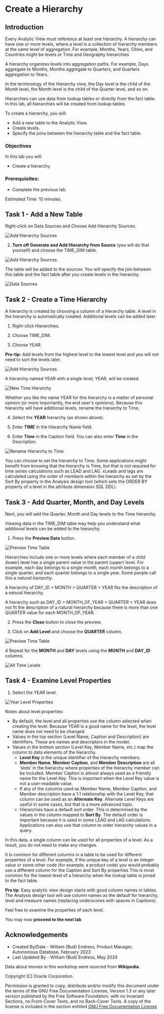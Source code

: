 # Create a Hierarchy

## Introduction

Every Analytic View must reference at least one hierarchy.  A hierarchy can have one or more levels, where a level is a collection of hierarchy members at the same level of aggregation. For example, Months, Years, Cities, and Countries might be levels or Time and Geography hierarchies

A hierarchy organizes levels into aggregation paths. For example, Days aggregate to Months, Months aggregate to Quarters, and Quarters aggregation to Years.

In the terminology of the Hierarchy view, the Day level is the child of the Month level, the Month level is the child of the Quarter level, and so on.

Hierarchies can use data from lookup tables or directly from the fact table.  In this lab, all hierarchies will be created from lookup tables.

To create a hierarchy, you will:

- Add a new table to the Analytic View.
- Create levels.
- Specify the joins between the hierarchy table and the fact table.

### Objectives

In this lab you will:

- Create a hierarchy.

### Prerequisites:

- Complete the previous lab.

Estimated Time:  10 minutes.

## Task 1 - Add a New Table

Right-click on Data Sources and Choose Add Hierarchy Sources.

![Add Hierarchy Sources](images/add-hierarchy-sources-1.png)

2. **Turn off Generate and Add Hierarchy from Source** (you will do that yourself) and choose the TIME_DIM table.

![Add Hierarchy Sources](images/add-time-dim-hier-source.png)

The table will be added to the sources.  You will specify the join between this table and the fact table after you create levels in the hierarchy.

![Data Sources](images/data-sources.png)

## Task 2 - Create a Time Hierarchy

A hierarchy is created by choosing a column of a hierarchy table. A level in the hierarchy is automatically created. Additional levels can be added later.

1. Right-click Hierarchies.

2. Choose TIME_DIM.

3. Choose YEAR.

**Pro-tip:** Add levels from the highest level to the lowest level and you will not need to sort the levels later.

![Add Hierarchy Sources](images/add-time-hierarchy.png)

A hierarchy named YEAR with a single level, YEAR, will be created.

![New Time Hierarchy](images/new-time-hierarchy.png)

Whether you like the name YEAR for this hierarchy is a matter of personal opinion (or more importantly, the end user's opinions).  Because this hierarchy will have additional levels, rename the hierarchy to Time.

4. Select the **YEAR** hierarchy (as shown above).

4. Enter **TIME** in the Hierarchy Name field.

5. Enter **Time** in the Caption field.  You can also enter **Time** in the Description.

![Rename Hierarchy to Time](images/rename-hier-to-time.png)

You can choose to set the hierarchy to Time. Some applications might benefit from knowing that the hierarchy is Time, but that is not required for time series calculations such as LEAD and LAG.  xLeads and lags are calculated using the order of members within the hierarchy as set by the Sort By property in the Analysis design tool (which sets the ORDER BY property of a level in the attribute dimension SQL DDL).

## Task 3 - Add Quarter, Month, and Day Levels

Next, you will add the Quarter, Month and Day levels to the Time hierarchy.

Viewing data in the TIME_DIM table may help you understand what additional levels can be added to the hierarchy.

1. Press the **Preview Data** button.

![Preview Time Table](images/preview-time-table.png)

Hierarchies include one or more levels where each member of a child (lower) level has a single parent value in the parent (upper) level. For example, each day belongs to a single month, each month belongs to a single quarter, and each quarter belongs to a single year. Some people call this a *natural hierarchy*.

A hierarchy of DAY_ID > MONTH > QUARTER > YEAR fits the description of a natural hierarchy.

A hierarchy such as DAY\_ID \> MONTH\_OF\_YEAR > QUARTER > YEAR does not fit the description of a natural hierarchy because there is more than one QUARTER value for each MONTH\_OF\_YEAR.

2. Press the **Close** button to close the preview.

3. Click on **Add Level** and choose the **QUARTER** column.

![Preview Time Table](images/add-quarter-level.png)

4  Repeat for the **MONTH** and **DAY** levels using the **MONTH** and **DAY_ID** columns.

![All Time Levels](images/all-time-levels-sorted.png)

## Task 4 - Examine Level Properties

1. Select the YEAR level.

![Year Level Properties](images/year-level-properties.png)

Notes about level properties:

- By default, the level and all properties use the column selected when creating the level.  Because YEAR is a good name for the level, the level name does not need to be changed.
- Values in the top section (Level Name, Caption and Description) are identifiers. These are names and descriptors in the model.
- Values in the bottom section (Level Key, Member Name, etc.) map the column to data elements of the hierarchy.
  - **Level Key** is the unique identifier of the hierarchy members.
  - **Member Name**, **Member Caption**, and **Member Description** are all ‘slots’ in the hierarchy where properties of the hierarchy member can be included. Member Caption is almost always used as a friendly name for the Level Key. This is important when the Level Key value is not a user-readable value.
  - If any of the columns used as Member Name, Member Caption, and Member description have a 1:1 relationship with the Level Key, that column can be used as an **Alternate Key**.  Alternate Level Keys are useful in some cases, but that is a more advanced topic.
  - Hierarchies have a default sort order. This is determined by the values in the column mapped to **Sort By**.  The default order is important because it is used in some LEAD and LAG calculations.  Applications can also use that column to order hierarchy values in a query.

In this data, a single column can be used for all properties of a level. As a result, you do not need to make any changes.

It is common for different columns in a table to be used for different properties of a level. For example, if the unique key of a level is an integer value or some other code (for example, a product code) you would probably use a different column for the Caption and Sort By properties   This is most common for the lowest level of a hierarchy when the lookup table is joined to the fact table.

**Pro tip**:  Easy analytic view design starts with good column names in tables.  The Analysis design tool will use column names as the default for hierarchy, level and measure names (replacing underscores with spaces in Captions).

Feel free to examine the properties of each level.

You may now **proceed to the next lab**

## Acknowledgements

- Created By/Date - William (Bud) Endress, Product Manager, Autonomous Database, February 2023
- Last Updated By - William (Bud) Endress, May 2024

Data about movies in this workshop were sourced from **Wikipedia**.

Copyright (C)  Oracle Corporation.

Permission is granted to copy, distribute and/or modify this document
under the terms of the GNU Free Documentation License, Version 1.3
or any later version published by the Free Software Foundation;
with no Invariant Sections, no Front-Cover Texts, and no Back-Cover Texts.
A copy of the license is included in the section entitled [GNU Free Documentation License](files/gnu-free-documentation-license.txt)
